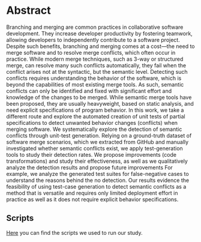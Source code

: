 # Abstract

Branching and merging are common practices in collaborative software development. They increase developer productivity by fostering teamwork, allowing developers to independently contribute to a software project. Despite such benefits, branching and merging comes at a cost—the need to merge software and to resolve merge conflicts, which often occur in practice. While modern merge techniques, such as 3-way or structured merge, can resolve many such conflicts automatically, they fail when the conflict arises not at the syntactic, but the semantic level. Detecting such conflicts requires understanding the behavior of the software, which is beyond the capabilities of most existing merge tools. As such, semantic conflicts can only be identified and fixed with significant effort and knowledge of the changes to be merged. While semantic merge tools have been proposed, they are usually heavyweight, based on static analysis, and need explicit specifications of program behavior. In this work, we take a different route and explore the automated creation of unit tests of partial specifications to detect unwanted behavior changes (conflicts) when merging software. We systematically explore the detection of semantic conflicts through unit-test generation. Relying on a ground-truth dataset of software merge scenarios, which we extracted from GitHub and manually investigated whether semantic conflicts exist, we apply test-generation tools to study their detection rates. We propose improvements (code transformations) and study their effectiveness, as well as we qualitatively analyze the detection results and propose future improvements For example, we analyze the generated test suites for false-negative cases to understand the reasons behind the no detection. Our results evidence the feasibility of using test-case generation to detect semantic conflicts as a method that is versatile and requires only limited deployment effort in practice as well as it does not require explicit behavior specifications.

## Scripts
<a href="https://github.com/semantic-conflicts/SemanticConflicts/main.html" download="scripts">Here</a> you can find the scripts we used to run our study.
